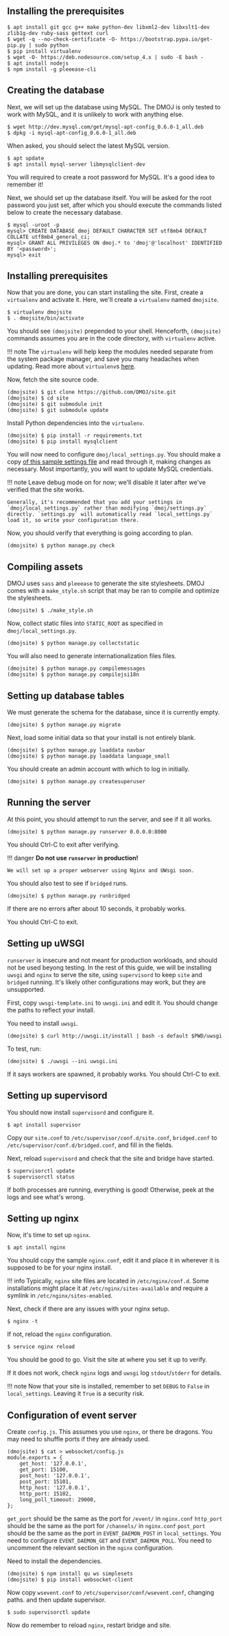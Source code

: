 ## Installing the prerequisites

```
$ apt install git gcc g++ make python-dev libxml2-dev libxslt1-dev zlib1g-dev ruby-sass gettext curl
$ wget -q --no-check-certificate -O- https://bootstrap.pypa.io/get-pip.py | sudo python
$ pip install virtualenv
$ wget -O- https://deb.nodesource.com/setup_4.x | sudo -E bash -
$ apt install nodejs
$ npm install -g pleeease-cli
```

## Creating the database

Next, we will set up the database using MySQL. The DMOJ is only tested to work with MySQL, and it is unlikely to work with anything else.

```
$ wget http://dev.mysql.com/get/mysql-apt-config_0.6.0-1_all.deb
$ dpkg -i mysql-apt-config_0.6.0-1_all.deb
```
When asked, you should select the latest MySQL version.

```
$ apt update
$ apt install mysql-server libmysqlclient-dev
```

You will required to create a root password for MySQL. It's a good idea to remember it!

Next, we should set up the database itself. You will be asked for the root password you just set, after which you should execute the commands listed below to create the necessary database.

```
$ mysql -uroot -p
mysql> CREATE DATABASE dmoj DEFAULT CHARACTER SET utf8mb4 DEFAULT COLLATE utf8mb4_general_ci;
mysql> GRANT ALL PRIVILEGES ON dmoj.* to 'dmoj'@'localhost' IDENTIFIED BY '<password>';
mysql> exit
```

## Installing prerequisites

Now that you are done, you can start installing the site. First, create a `virtualenv` and activate it. Here, we'll create a `virtualenv` named `dmojsite`.

```
$ virtualenv dmojsite
$ . dmojsite/bin/activate
```
You should see `(dmojsite)` prepended to your shell. Henceforth, `(dmojsite)` commands assumes you are in the code directory, with `virtualenv` active.

!!! note
    The `virtualenv` will help keep the modules needed separate from the system package manager, and save you many headaches when updating. Read more about `virtualenv`s [here](#).


Now, fetch the site source code.

```
(dmojsite) $ git clone https://github.com/DMOJ/site.git
(dmojsite) $ cd site
(dmojsite) $ git submodule init
(dmojsite) $ git submodule update
```

Install Python dependencies into the `virtualenv`.

```
(dmojsite) $ pip install -r requirements.txt
(dmojsite) $ pip install mysqlclient
```

You will now need to configure `dmoj/local_settings.py`. You should make a copy [of this sample settings file](https://github.com/DMOJ/docs/blob/master/sample_files/local_settings.py) and read through it, making changes as necessary. Most importantly, you will want to update MySQL credentials.

!!! note
    Leave debug mode on for now; we'll disable it later after we've verified that the site works.
    
    Generally, it's recommended that you add your settings in `dmoj/local_settings.py` rather than modifying `dmoj/settings.py` directly. `settings.py` will automatically read `local_settings.py` load it, so write your configuration there.

Now, you should verify that everything is going according to plan.

```
(dmojsite) $ python manage.py check
```

## Compiling assets
DMOJ uses `sass` and `pleeease` to generate the site stylesheets. DMOJ comes with a `make_style.sh` script that may be ran to compile and optimize the stylesheets.

```
(dmojsite) $ ./make_style.sh
```

Now, collect static files into `STATIC_ROOT` as specified in `dmoj/local_settings.py`.

```
(dmojsite) $ python manage.py collectstatic
```

You will also need to generate internationalization files files.

```
(dmojsite) $ python manage.py compilemessages
(dmojsite) $ python manage.py compilejsi18n
```

## Setting up database tables
We must generate the schema for the database, since it is currently empty.

```
(dmojsite) $ python manage.py migrate
```

Next, load some initial data so that your install is not entirely blank.

```
(dmojsite) $ python manage.py loaddata navbar
(dmojsite) $ python manage.py loaddata language_small
```

You should create an admin account with which to log in initially.

```
(dmojsite) $ python manage.py createsuperuser
```

## Running the server
At this point, you should attempt to run the server, and see if it all works.

```
(dmojsite) $ python manage.py runserver 0.0.0.0:8000
```

You should Ctrl-C to exit after verifying.

!!! danger
    **Do not use `runserver` in production!**

    We will set up a proper webserver using Nginx and UWsgi soon.

You should also test to see if `bridged` runs.

```
(dmojsite) $ python manage.py runbridged
```

If there are no errors after about 10 seconds, it probably works.

You should Ctrl-C to exit.

## Setting up uWSGI
`runserver` is insecure and not meant for production workloads, and should not be used beyong testing.
In the rest of this guide, we will be installing `uwsgi` and `nginx` to serve the site, using `supervisord`
to keep `site` and `bridged` running. It's likely other configurations may work, but they are unsupported.

First, copy `uwsgi-template.ini` to `uwsgi.ini` and edit it. You should change the paths to reflect your install.

You need to install `uwsgi`.

```
(dmojsite) $ curl http://uwsgi.it/install | bash -s default $PWD/uwsgi
```

To test, run:

```
(dmojsite) $ ./uwsgi --ini uwsgi.ini
```

If it says workers are spawned, it probably works.
You should Ctrl-C to exit.

## Setting up supervisord
You should now install `supervisord` and configure it.

```
$ apt install supervisor
```

Copy our `site.conf` to `/etc/supervisor/conf.d/site.conf`, `bridged.conf` to `/etc/supervisor/conf.d/bridged.conf`, and fill in the fields.

Next, reload `supervisord` and check that the site and bridge have started.

```
$ supervisorctl update
$ supervisorctl status
```

If both processes are running, everything is good! Otherwise, peek at the logs and see what's wrong.

## Setting up nginx
Now, it's time to set up `nginx`.

```
$ apt install nginx
```

You should copy the sample `nginx.conf`, edit it and place it in wherever it is supposed to be for your nginx install.

!!! info
    Typically, `nginx` site files are located in `/etc/nginx/conf.d`.
    Some installations might place it at `/etc/nginx/sites-available` and require a symlink in `/etc/nginx/sites-enabled`.

Next, check if there are any issues with your nginx setup.

```
$ nginx -t
````

If not, reload the `nginx` configuration.

```
$ service nginx reload
```

You should be good to go. Visit the site at where you set it up to verify.

If it does not work, check `nginx` logs and `uwsgi` log `stdout`/`stderr` for details.

!!! note
    Now that your site is installed, remember to set `DEBUG` to `False` in
    `local_settings`. Leaving it `True` is a security risk.

## Configuration of event server
Create `config.js`. This assumes you use `nginx`, or there be dragons.
You may need to shuffle ports if they are already used.

```
(dmojsite) $ cat > websocket/config.js
module.exports = {
    get_host: '127.0.0.1',
    get_port: 15100,
    post_host: '127.0.0.1',
    post_port: 15101,
    http_host: '127.0.0.1',
    http_port: 15102,
    long_poll_timeout: 29000,
};
```

`get_port` should be the same as the port for `/event/` in `nginx.conf`
`http_port` should be the same as the port for `/channels/` in `nginx.conf`
`post_port` should be the same as the port in `EVENT_DAEMON_POST` in `local_settings`.
You need to configure `EVENT_DAEMON_GET` and `EVENT_DAEMON_POLL`.
You need to uncomment the relevant section in the `nginx` configuration.

Need to install the dependencies.

```
(dmojsite) $ npm install qu ws simplesets
(dmojsite) $ pip install websocket-client
```

Now copy `wsevent.conf` to `/etc/supervisor/conf/wsevent.conf`, changing paths.
and then update supervisor.

```
$ sudo supervisorctl update
```

Now do remember to reload `nginx`, restart bridge and site.

